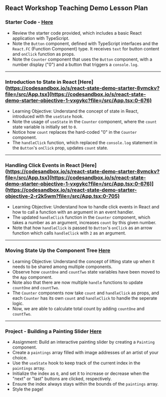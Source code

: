 ## React Workshop Teaching Demo Lesson Plan

### Starter Code - [Here](https://codesandbox.io/s/react-state-demo-starter-8vmckv?file=/src/App.tsx)
- Review the starter code provided, which includes a basic React application with TypeScript.
- Note the `Button` component, defined with TypeScript interfaces and the `React.FC` (Function Component) type. It receives `text` for button content and `onClick` function as props.
- Note the `Counter` component that uses the `Button` component, with a number display ("0") and a button that triggers a `console.log`.

---

### Introduction to State in React [Here](https://codesandbox.io/s/react-state-demo-starter-8vmckv?file=/src/App.tsx](https://codesandbox.io/s/react-state-demo-starter-objective-1-vxgykc?file=/src/App.tsx:0-676)
- Learning Objective:  Understand the concept of state in React, introduced with the `useState` hook.
- Note the usage of `useState` in the `Counter` component, where the `count` state variable is initially set to `0`.
- Notice how `count` replaces the hard-coded "0" in the `Counter` component.
- The `handleClick` function, which replaced the `console.log` statement in the `Button`'s `onClick` prop,  updates `count` state.

---

### Handling Click Events in React [Here](https://codesandbox.io/s/react-state-demo-starter-8vmckv?file=/src/App.tsx](https://codesandbox.io/s/react-state-demo-starter-objective-1-vxgykc?file=/src/App.tsx:0-676)](https://codesandbox.io/s/react-state-demo-starter-objective-2-r2k5wm?file=/src/App.tsx:0-705)
- Learning Objective:  Understand how to handle click events in React and how to call a function with an argument in an event handler.
- The updated `handleClick` function in the `Counter` component, which takes a number as an argument, increases `count` by this given number.
- Note that how `handleClick` is passed to `Button`'s `onClick` as an arrow function which calls `handleClick` with `2` as an argument.

---

### Moving State Up the Component Tree [Here](https://codesandbox.io/s/react-state-demo-starter-objective-3-pgtr92?file=/src/App.tsx:0-1130)
- Learning Objective: Understand the concept of lifting state up when it needs to be shared among multiple components.
- Observe how `countOne` and `countTwo` state variables have been moved to the `App` component.
- Note also that there are now multiple `handle` functions to update `countOne` and `countTwo`.
- The `Counter` components now take `count` and `handleClick` as props, and each `Counter` has its own `count` and `handleClick` to handle the seperate logic.
- Now, we are able to calculate total count by adding `countOne` and `countTwo`.

---

### Project - Building a Painting Slider [Here](https://codesandbox.io/s/finished-react-state-demo-mvswxv?file=/src/App.tsx:0-1970)
- Assignment:  Build an interactive painting slider by creating a `Painting` component.
- Create a `paintings` array filled with image addresses of an artist of your choice.
- Use the `useState` hook to keep track of the current index in the `paintings` array.
- Initialize the index as `0`, and set it to increase or decrease when the "next" or "last" buttons are clicked, respectively.
- Ensure the index always stays within the bounds of the `paintings` array.
- Style the page!
